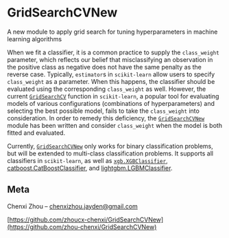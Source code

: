# GridSearchCVNew
A new module to apply grid search for tuning hyperparameters in machine learning algorithms 

When we fit a classifier, it is a common practice to supply the `class_weight` parameter, which reflects our belief that misclassifying an observation in the positive class as negative does not have the same penalty as the reverse case. Typically, `estimator`s in `scikit-learn` allow users to specify `class_weight` as a parameter. When this happens, the classifier should be evaluated using the corresponding `class_weight` as well. However, the current [`GridSearchCV`](https://scikit-learn.org/stable/modules/generated/sklearn.model_selection.GridSearchCV.html) function in `scikit-learn`, a popular tool for evaluating models of various configurations (combinations of hyperparameters) and selecting the best possible model, fails to take the `class_weight` into consideration. In order to remedy this deficiency, the [`GridSearchCVNew`](https://github.com/zhou-chenxi/GridSearchNew/blob/main/GridSearchCVNew/GridSearchCVNew.py) module has been written and consider `class_weight` when the model is both fitted and evaluated. 

Currently, [`GridSearchCVNew`](https://github.com/zhou-chenxi/GridSearchNew/blob/main/GridSearchCVNew/GridSearchCVNew.py) only works for binary classification problems, but will be extended to multi-class classification problems. It supports all classifiers in `scikit-learn`, as well as [`xgb.XGBClassifier`](https://xgboost.readthedocs.io/en/stable/python/python_api.html#xgboost.XGBClassifier), [catboost.CatBoostClassifier](https://catboost.ai/en/docs/concepts/python-reference_catboostclassifier), and [lightgbm.LGBMClassifier](https://lightgbm.readthedocs.io/en/latest/pythonapi/lightgbm.LGBMClassifier.html). 

## Meta

Chenxi Zhou – chenxizhou.jayden@gmail.com

[https://github.com/zhoucx-chenxi/GridSearchCVNew](https://github.com/zhou-chenxi/GridSearchCVNew)

